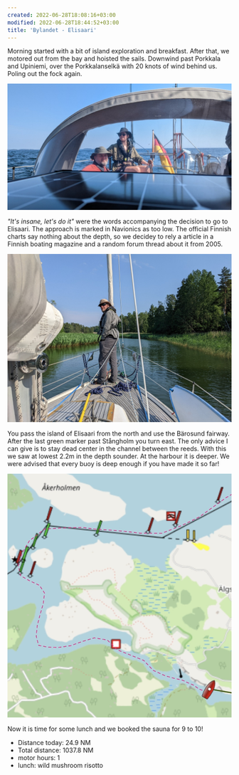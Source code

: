 ```yaml
---
created: 2022-06-28T18:08:16+03:00
modified: 2022-06-28T18:44:52+03:00
title: 'Bylandet - Elisaari'
---
```


Morning started with a bit of island exploration and breakfast. After that, we motored out from the bay and hoisted the sails. Downwind past Porkkala and Upiniemi, over the Porkkalanselkä with 20 knots of wind behind us. Poling out the fock again. 

![Image](../2022/a36e6b39ccbf9e09a4d15842648cf4ad.jpg) 

_"It's insane, let's do it"_ were the words accompanying the decision to go to Elisaari. The approach is marked in Navionics as too low. The official Finnish charts say nothing about the depth, so we decidey to rely a article in a Finnish boating magazine and a random forum thread about it from 2005.

![Image](../2022/f568c7b962782fc605fce9556a8c31e6.jpg) 

You pass the island of Elisaari from the north and use the Bärosund fairway. After the last green marker past Stångholm you turn east. The only advice I can give is to stay dead center in the channel between the reeds. With this we saw at lowest 2.2m in the depth sounder. At the harbour it is deeper. We were advised that every buoy is deep enough if you have made it so far!

![Image](../2022/1224bad2ebf29f90ff3dbfe78465a3d3.jpg) 

Now it is time for some lunch and we booked the sauna for 9 to 10!

* Distance today: 24.9 NM
* Total distance: 1037.8 NM
* motor hours: 1
* lunch: wild mushroom risotto
